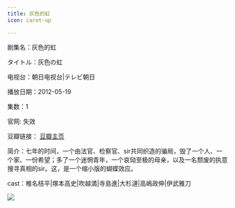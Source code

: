 ```yaml
---
title: 灰色的虹
icon: caret-up

---
```


剧集名：灰色的虹

タイトル：灰色の虹

电视台：朝日电视台|テレビ朝日

播放日期：2012-05-19

集数：1

官网: 失效

豆瓣链接： [豆瓣主页](https://movie.douban.com/subject/10604254/)


简介：七年的时间，一个由法官、检察官、sir共同织造的骗局，毁了一个人、一个家、一份希望；多了一个迷惘青年，一个哀恸至极的母亲，以及一名颓废的执意搜寻真相的sir。这，是一个缩小版的蝴蝶效应。 ​​​

cast：椎名桔平|塚本高史|吹越満|寺島進|大杉漣|高嶋政伸|伊武雅刀

![](https://listpic.tsgsanjiao.com/sp/2012/2012hsdh.jpg)